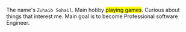 The name's `Zuhaib Sohail`. Main hobby <mark>playing games</mark>. Curious about things that interest me. Main goal is to become Professional software Engineer.
